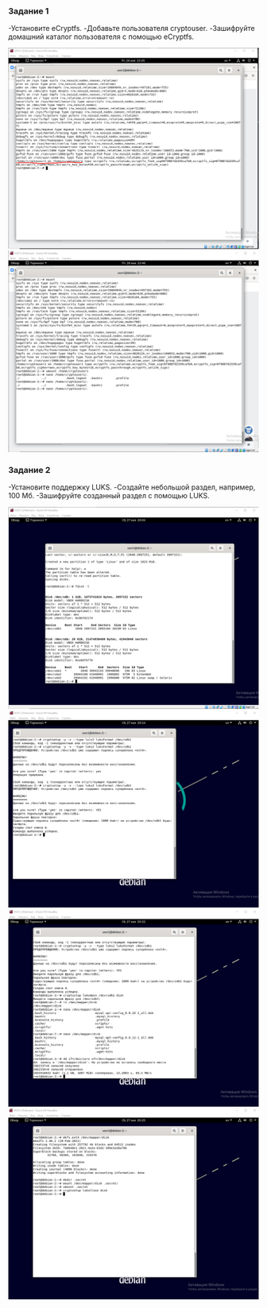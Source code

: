 ### Задание 1
-Установите eCryptfs.
-Добавьте пользователя cryptouser.
-Зашифруйте домашний каталог пользователя с помощью eCryptfs.




![alt text](https://github.com/KonstantinKaizen/homework/blob/main/homework-13.02/1.png)
![alt text](https://github.com/KonstantinKaizen/homework/blob/main/homework-13.02/2.png)

### Задание 2

-Установите поддержку LUKS.
-Создайте небольшой раздел, например, 100 Мб.
-Зашифруйте созданный раздел с помощью LUKS.


![alt text](https://github.com/KonstantinKaizen/homework/blob/main/homework-13.02/LUKS1.png)
![alt text](https://github.com/KonstantinKaizen/homework/blob/main/homework-13.02/LUKS2.png)
![alt text](https://github.com/KonstantinKaizen/homework/blob/main/homework-13.02/LUKS3.png)
![alt text](https://github.com/KonstantinKaizen/homework/blob/main/homework-13.02/LUKS4.png)































